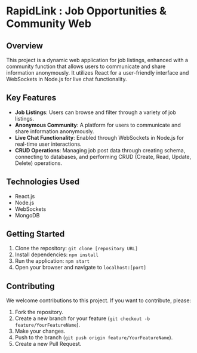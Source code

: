 # RapidLink : Job Opportunities & Community Web

## Overview
This project is a dynamic web application for job listings, enhanced with a community function that allows users to communicate and share information anonymously. It utilizes React for a user-friendly interface and WebSockets in Node.js for live chat functionality.

## Key Features
- **Job Listings**: Users can browse and filter through a variety of job listings.
- **Anonymous Community**: A platform for users to communicate and share information anonymously.
- **Live Chat Functionality**: Enabled through WebSockets in Node.js for real-time user interactions.
- **CRUD Operations**: Managing job post data through creating schema, connecting to databases, and performing CRUD (Create, Read, Update, Delete) operations.

## Technologies Used
- React.js
- Node.js
- WebSockets
- MongoDB

## Getting Started
1. Clone the repository: `git clone [repository URL]`
2. Install dependencies: `npm install`
3. Run the application: `npm start`
4. Open your browser and navigate to `localhost:[port]`

## Contributing
We welcome contributions to this project. If you want to contribute, please:
1. Fork the repository.
2. Create a new branch for your feature (`git checkout -b feature/YourFeatureName`).
3. Make your changes.
4. Push to the branch (`git push origin feature/YourFeatureName`).
5. Create a new Pull Request.
